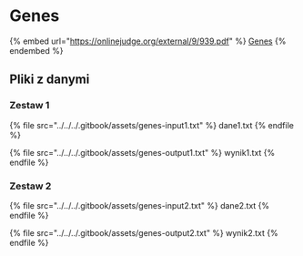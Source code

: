 # Genes

{% embed url="https://onlinejudge.org/external/9/939.pdf" %}
[Genes](https://onlinejudge.org/index.php?option=com_onlinejudge&Itemid=8&category=24&page=show_problem&problem=880)
{% endembed %}

## Pliki z danymi

### Zestaw 1

{% file src="../../../.gitbook/assets/genes-input1.txt" %}
dane1.txt
{% endfile %}

{% file src="../../../.gitbook/assets/genes-output1.txt" %}
wynik1.txt
{% endfile %}

### Zestaw 2

{% file src="../../../.gitbook/assets/genes-input2.txt" %}
dane2.txt
{% endfile %}

{% file src="../../../.gitbook/assets/genes-output2.txt" %}
wynik2.txt
{% endfile %}
